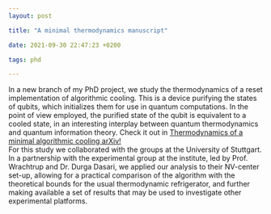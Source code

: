 ```yaml
---
layout: post

title: "A minimal thermodynamics manuscript"

date: 2021-09-30 22:47:23 +0200

tags: phd

---
```


In a new branch of my PhD project, we study the thermodynamics of a reset implementation of algorithmic cooling. This is a device purifying the states of qubits, which initializes them for use in quantum computations. In the point of view employed, the purified state of the qubit is equivalent to a cooled state, in an interesting interplay between quantum thermodynamics and quantum information theory. Check it out in [Thermodynamics of a minimal algorithmic cooling arXiv!](https://arxiv.org/abs/2109.14056)  
For this study we collaborated with the groups at the University of Stuttgart. In a partnership with the experimental group at the institute, led by Prof. Wrachtrup and Dr. Durga Dasari, we applied our analysis to their NV-center set-up, allowing for a practical comparison of the algorithm with the theoretical bounds for the usual thermodynamic refrigerator, and further making available a set of results that may be used to investigate other experimental platforms.
